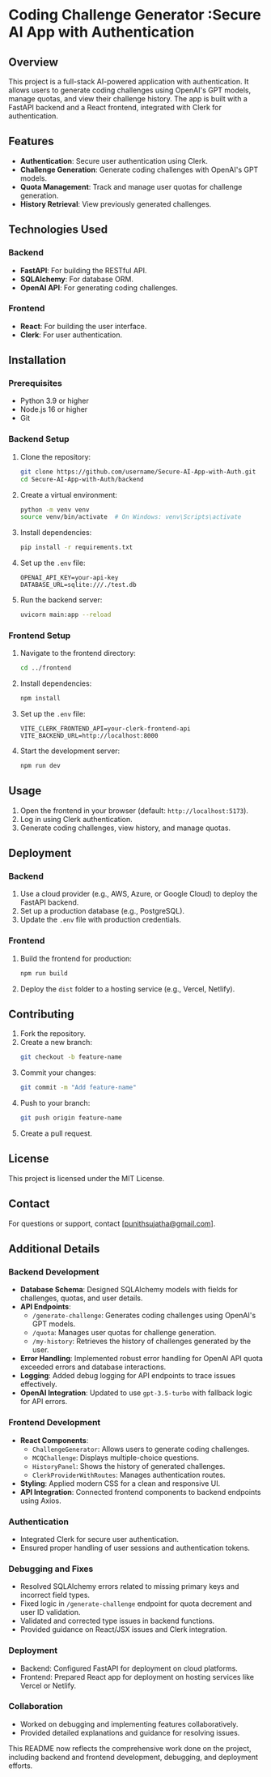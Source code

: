 # Coding Challenge Generator :Secure AI App with Authentication

## Overview
This project is a full-stack AI-powered application with authentication. It allows users to generate coding challenges using OpenAI's GPT models, manage quotas, and view their challenge history. The app is built with a FastAPI backend and a React frontend, integrated with Clerk for authentication.

## Features
- **Authentication**: Secure user authentication using Clerk.
- **Challenge Generation**: Generate coding challenges with OpenAI's GPT models.
- **Quota Management**: Track and manage user quotas for challenge generation.
- **History Retrieval**: View previously generated challenges.

## Technologies Used
### Backend
- **FastAPI**: For building the RESTful API.
- **SQLAlchemy**: For database ORM.
- **OpenAI API**: For generating coding challenges.

### Frontend
- **React**: For building the user interface.
- **Clerk**: For user authentication.

## Installation

### Prerequisites
- Python 3.9 or higher
- Node.js 16 or higher
- Git

### Backend Setup
1. Clone the repository:
   ```bash
   git clone https://github.com/username/Secure-AI-App-with-Auth.git
   cd Secure-AI-App-with-Auth/backend
   ```
2. Create a virtual environment:
   ```bash
   python -m venv venv
   source venv/bin/activate  # On Windows: venv\Scripts\activate
   ```
3. Install dependencies:
   ```bash
   pip install -r requirements.txt
   ```
4. Set up the `.env` file:
   ```plaintext
   OPENAI_API_KEY=your-api-key
   DATABASE_URL=sqlite:///./test.db
   ```
5. Run the backend server:
   ```bash
   uvicorn main:app --reload
   ```

### Frontend Setup
1. Navigate to the frontend directory:
   ```bash
   cd ../frontend
   ```
2. Install dependencies:
   ```bash
   npm install
   ```
3. Set up the `.env` file:
   ```plaintext
   VITE_CLERK_FRONTEND_API=your-clerk-frontend-api
   VITE_BACKEND_URL=http://localhost:8000
   ```
4. Start the development server:
   ```bash
   npm run dev
   ```

## Usage
1. Open the frontend in your browser (default: `http://localhost:5173`).
2. Log in using Clerk authentication.
3. Generate coding challenges, view history, and manage quotas.

## Deployment
### Backend
1. Use a cloud provider (e.g., AWS, Azure, or Google Cloud) to deploy the FastAPI backend.
2. Set up a production database (e.g., PostgreSQL).
3. Update the `.env` file with production credentials.

### Frontend
1. Build the frontend for production:
   ```bash
   npm run build
   ```
2. Deploy the `dist` folder to a hosting service (e.g., Vercel, Netlify).

## Contributing
1. Fork the repository.
2. Create a new branch:
   ```bash
   git checkout -b feature-name
   ```
3. Commit your changes:
   ```bash
   git commit -m "Add feature-name"
   ```
4. Push to your branch:
   ```bash
   git push origin feature-name
   ```
5. Create a pull request.

## License
This project is licensed under the MIT License.

## Contact
For questions or support, contact [punithsujatha@gmail.com].

## Additional Details

### Backend Development
- **Database Schema**: Designed SQLAlchemy models with fields for challenges, quotas, and user details.
- **API Endpoints**:
  - `/generate-challenge`: Generates coding challenges using OpenAI's GPT models.
  - `/quota`: Manages user quotas for challenge generation.
  - `/my-history`: Retrieves the history of challenges generated by the user.
- **Error Handling**: Implemented robust error handling for OpenAI API quota exceeded errors and database interactions.
- **Logging**: Added debug logging for API endpoints to trace issues effectively.
- **OpenAI Integration**: Updated to use `gpt-3.5-turbo` with fallback logic for API errors.

### Frontend Development
- **React Components**:
  - `ChallengeGenerator`: Allows users to generate coding challenges.
  - `MCQChallenge`: Displays multiple-choice questions.
  - `HistoryPanel`: Shows the history of generated challenges.
  - `ClerkProviderWithRoutes`: Manages authentication routes.
- **Styling**: Applied modern CSS for a clean and responsive UI.
- **API Integration**: Connected frontend components to backend endpoints using Axios.

### Authentication
- Integrated Clerk for secure user authentication.
- Ensured proper handling of user sessions and authentication tokens.

### Debugging and Fixes
- Resolved SQLAlchemy errors related to missing primary keys and incorrect field types.
- Fixed logic in `/generate-challenge` endpoint for quota decrement and user ID validation.
- Validated and corrected type issues in backend functions.
- Provided guidance on React/JSX issues and Clerk integration.

### Deployment
- Backend: Configured FastAPI for deployment on cloud platforms.
- Frontend: Prepared React app for deployment on hosting services like Vercel or Netlify.

### Collaboration
- Worked on debugging and implementing features collaboratively.
- Provided detailed explanations and guidance for resolving issues.

This README now reflects the comprehensive work done on the project, including backend and frontend development, debugging, and deployment efforts.
